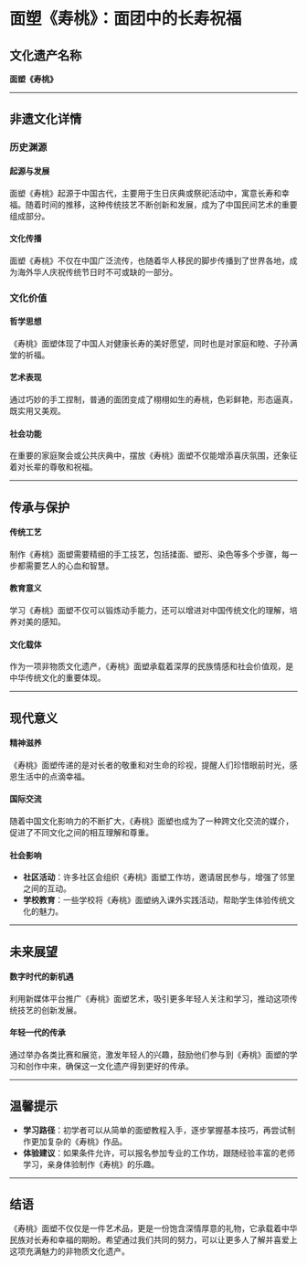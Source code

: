 # 面塑《寿桃》：面团中的长寿祝福

## 文化遗产名称
**面塑《寿桃》**

---

## 非遗文化详情

### 历史渊源
#### 起源与发展
面塑《寿桃》起源于中国古代，主要用于生日庆典或祭祀活动中，寓意长寿和幸福。随着时间的推移，这种传统技艺不断创新和发展，成为了中国民间艺术的重要组成部分。

#### 文化传播
面塑《寿桃》不仅在中国广泛流传，也随着华人移民的脚步传播到了世界各地，成为海外华人庆祝传统节日时不可或缺的一部分。

### 文化价值
#### 哲学思想
《寿桃》面塑体现了中国人对健康长寿的美好愿望，同时也是对家庭和睦、子孙满堂的祈福。

#### 艺术表现
通过巧妙的手工捏制，普通的面团变成了栩栩如生的寿桃，色彩鲜艳，形态逼真，既实用又美观。

#### 社会功能
在重要的家庭聚会或公共庆典中，摆放《寿桃》面塑不仅能增添喜庆氛围，还象征着对长辈的尊敬和祝福。

---

## 传承与保护
#### 传统工艺
制作《寿桃》面塑需要精细的手工技艺，包括揉面、塑形、染色等多个步骤，每一步都需要艺人的心血和智慧。

#### 教育意义
学习《寿桃》面塑不仅可以锻炼动手能力，还可以增进对中国传统文化的理解，培养对美的感知。

#### 文化载体
作为一项非物质文化遗产，《寿桃》面塑承载着深厚的民族情感和社会价值观，是中华传统文化的重要体现。

---

## 现代意义
#### 精神滋养
《寿桃》面塑传递的是对长者的敬重和对生命的珍视，提醒人们珍惜眼前时光，感恩生活中的点滴幸福。

#### 国际交流
随着中国文化影响力的不断扩大，《寿桃》面塑也成为了一种跨文化交流的媒介，促进了不同文化之间的相互理解和尊重。

#### 社会影响
- **社区活动**：许多社区会组织《寿桃》面塑工作坊，邀请居民参与，增强了邻里之间的互动。
- **学校教育**：一些学校将《寿桃》面塑纳入课外实践活动，帮助学生体验传统文化的魅力。

---

## 未来展望
#### 数字时代的新机遇
利用新媒体平台推广《寿桃》面塑艺术，吸引更多年轻人关注和学习，推动这项传统技艺的创新发展。

#### 年轻一代的传承
通过举办各类比赛和展览，激发年轻人的兴趣，鼓励他们参与到《寿桃》面塑的学习和创作中来，确保这一文化遗产得到更好的传承。

---

## 温馨提示
- **学习路径**：初学者可以从简单的面塑教程入手，逐步掌握基本技巧，再尝试制作更加复杂的《寿桃》作品。
- **体验建议**：如果条件允许，可以报名参加专业的工作坊，跟随经验丰富的老师学习，亲身体验制作《寿桃》的乐趣。

---

## 结语
《寿桃》面塑不仅仅是一件艺术品，更是一份饱含深情厚意的礼物，它承载着中华民族对长寿和幸福的期盼。希望通过我们共同的努力，可以让更多人了解并喜爱上这项充满魅力的非物质文化遗产。  